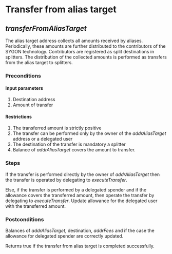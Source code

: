# Transfer from alias target
## <i>transferFromAliasTarget</i>

The alias target address collects all amounts received by aliases. Periodically, these amounts are further distributed to the contributors of the SYGON technology. Contributors are registered as split destinations in splitters. The distribution of the collected amounts is performed as transfers from the alias target to splitters.

### Preconditions
#### Input parameters
1. Destination address
2. Amount of transfer

#### Restrictions
1. The transferred amount is strictly positive
2. The transfer can be performed only by the owner of the <i>addrAliasTarget</i> address or a delegated user
3. The destination of the transfer is mandatory a splitter
4. Balance of <i>addrAliasTarget</i> covers the amount to transfer.

### Steps
If the transfer is performed directly by the owner of <i>addrAliasTarget</i> then the transfer is operated by delegating to <i>executeTransfer</i>.

Else, if the transfer is performed by a delegated spender and if the allowance covers the transferred amount, then operate the transfer by 
delegating to <i>executeTransfer</i>. Update allowance for the delegated user with the transferred amount.

### Postconditions
Balances of <i>addrAliasTarget</i>, destination, <i>addrFees</i> and if the case the allowance for delegated spender are correctly updated.

Returns true if the transfer from alias target is completed successfully.
